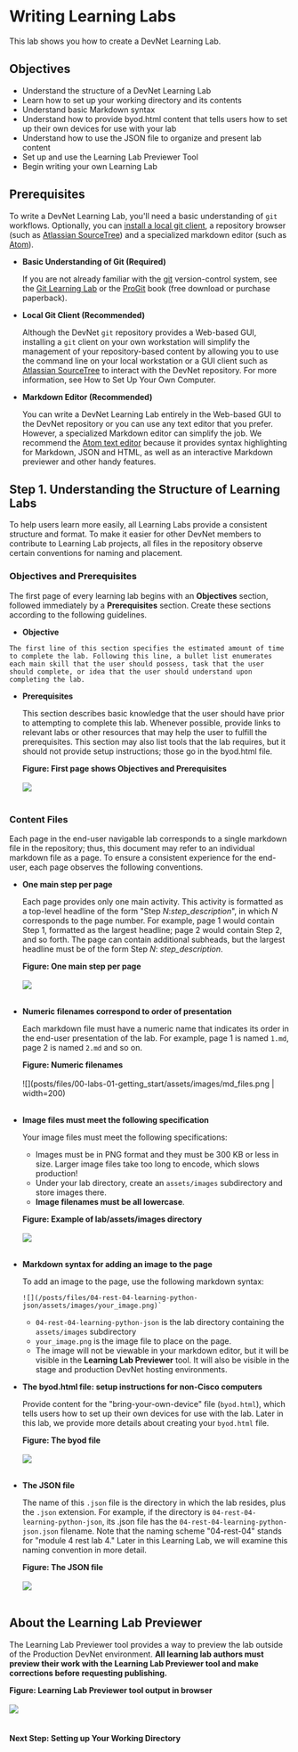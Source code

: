 # Writing Learning Labs

This lab shows you how to create a DevNet Learning Lab.

## Objectives ##

* Understand the structure of a DevNet Learning Lab
* Learn how to set up your working directory and its contents
* Understand basic Markdown syntax
* Understand how to provide byod.html content that tells users how to set up their own devices for use with your lab
* Understand how to use the JSON file to organize and present lab content
* Set up and use the Learning Lab Previewer Tool
* Begin writing your own Learning Lab

## Prerequisites

To write a DevNet Learning Lab, you'll need a basic understanding of `git` workflows. Optionally, you can [install a local git client](https://git-scm.com/book/en/v2/Getting-Started-Installing-Git), a repository browser (such as [Atlassian SourceTree](https://www.sourcetreeapp.com)) and a specialized markdown editor (such as [Atom](https://atom.io/)).

* **Basic Understanding of Git (Required)**

	If you are not already familiar with the [git](https://git-scm.com/) version-control system, see the [Git Learning Lab](https://learninglabs.cisco.com/lab/git-intro/step/1) or the [ProGit](https://progit.org/) book (free download or purchase paperback).

* **Local Git Client (Recommended)**

	Although the DevNet `git` repository provides a Web-based GUI, installing a `git` client on your own workstation will simplify the management of your repository-based content by allowing you to use the command line on your local workstation or a GUI client such as [Atlassian SourceTree](https://www.sourcetreeapp.com) to interact with the DevNet repository. For more information, see How to Set Up Your Own Computer.

* **Markdown Editor (Recommended)**

	You can write a DevNet Learning Lab entirely in the Web-based GUI to the DevNet repository or you can use any text editor that you prefer. However, a specialized Markdown editor can simplify the job. We recommend the [Atom text editor](https://atom.io/) because it provides syntax highlighting for Markdown, JSON and HTML, as well as an interactive Markdown previewer and other handy features.

## Step 1. Understanding the Structure of Learning Labs
To help users learn more easily, all Learning Labs provide a consistent structure and format. To make it easier for other DevNet members to contribute to Learning Lab projects, all files in the repository observe certain conventions for naming and placement.

### Objectives and Prerequisites
The first page of every learning lab begins with an __Objectives__ section, followed immediately by a __Prerequisites__ section. Create these sections according to the following guidelines.

  *  **Objective**

	The first line of this section specifies the estimated amount of time to complete the lab. Following this line, a bullet list enumerates each main skill that the user should possess, task that the user should complete, or idea that the user should understand upon completing the lab.

  * **Prerequisites**

	This section describes basic knowledge that the user should have prior to attempting to complete this lab. Whenever possible, provide links to relevant labs or other resources that may help the user to fulfill the prerequisites. This section may also list tools that the lab requires, but it should not provide setup instructions; those go in the byod.html file.

	<b>Figure: First page shows Objectives and Prerequisites</b>
	<br/><br/>
	![](assets/images/obj_prereq.png)
	<br/><br/>

### Content Files

Each page in the end-user navigable lab corresponds to a single markdown file in the repository; thus, this document may refer to an individual markdown file as a page.  To ensure a consistent experience for the end-user, each page observes the following conventions.

* **One main step per page**

	Each page provides only one main activity. This activity is formatted as a top-level headline of the form "Step *N*:*step_description*", in which *N* corresponds to the page number. For example, page 1 would contain Step 1, formatted as the largest headline; page 2 would contain Step 2, and so forth.  The page can contain additional subheads, but the largest headline must be of the form Step *N*: *step_description*.

	<b>Figure: One main step per page</b>
	<br/><br/>
	![](assets/images/step_one.png)
	<br/><br/>

*  **Numeric filenames correspond to order of presentation**

	Each markdown file must have a numeric name that indicates its order in the end-user presentation of the lab.  For example, page 1 is named `1.md`, page 2 is named `2.md` and so on.

	<b>Figure: Numeric filenames</b>
	<br/> <br/>
	![](posts/files/00-labs-01-getting_start/assets/images/md_files.png | width=200)
	<br/><br/>  

* **Image files must meet the following specification**

	Your image files must meet the following specifications:
    * Images must be in PNG format and they must be 300 KB or less in size.  Larger image files take too long to encode, which slows production!
    * Under your lab directory, create an `assets/images` subdirectory and store images there.
    * **Image filenames must be all lowercase**.

	<b>Figure: Example of lab/assets/images directory</b>
	<br/> <br/>
	![](assets/images/images.png)
	<br/><br/>  

* **Markdown syntax for adding an image to the page**

	To add an image to the page, use the following markdown syntax:
	```
	![](/posts/files/04-rest-04-learning-python-json/assets/images/your_image.png)`
	```
	* `04-rest-04-learning-python-json` is the lab directory containing the `assets/images` subdirectory
	* `your_image.png` is the image file to place on the page.
	* The image will not be viewable in your markdown editor, but it will be visible in the **Learning Lab Previewer** tool. It will also be visible in the stage and production DevNet hosting environments.


* **The byod.html file: setup instructions for non-Cisco computers**

	Provide content for the "bring-your-own-device" file (`byod.html`), which tells users how to set up their own devices for use with the lab.  Later in this lab, we provide more details about creating your `byod.html` file.

	<b>Figure: The byod file</b>
    <br/> <br/>
	![](assets/images/byod_file.png)
	<br/><br/>

* **The JSON file**

	The name of this `.json` file is the directory in which the lab resides, plus the `.json` extension.  For example, if the directory is `04-rest-04-learning-python-json`, its .json file has the `04-rest-04-learning-python-json.json` filename.  Note that the naming scheme "04-rest-04" stands for "module 4 rest lab 4." Later in this Learning Lab, we will examine this naming convention in more detail.

	<b>Figure: The JSON file</b>
    <br/> <br/>
	![](assets/images/json_file.png)
	<br/><br/>

## About the Learning Lab Previewer

The Learning Lab Previewer tool provides a way to preview the lab outside of the Production DevNet environment.  **All learning lab authors must preview their work with the Learning Lab Previewer tool and make corrections before requesting publishing.**

<b>Figure: Learning Lab Previewer tool output in browser</b>
<br/><br/>
![](assets/images/llp_0.png)
<br/><br/>  

#### Next Step: Setting up Your Working Directory
